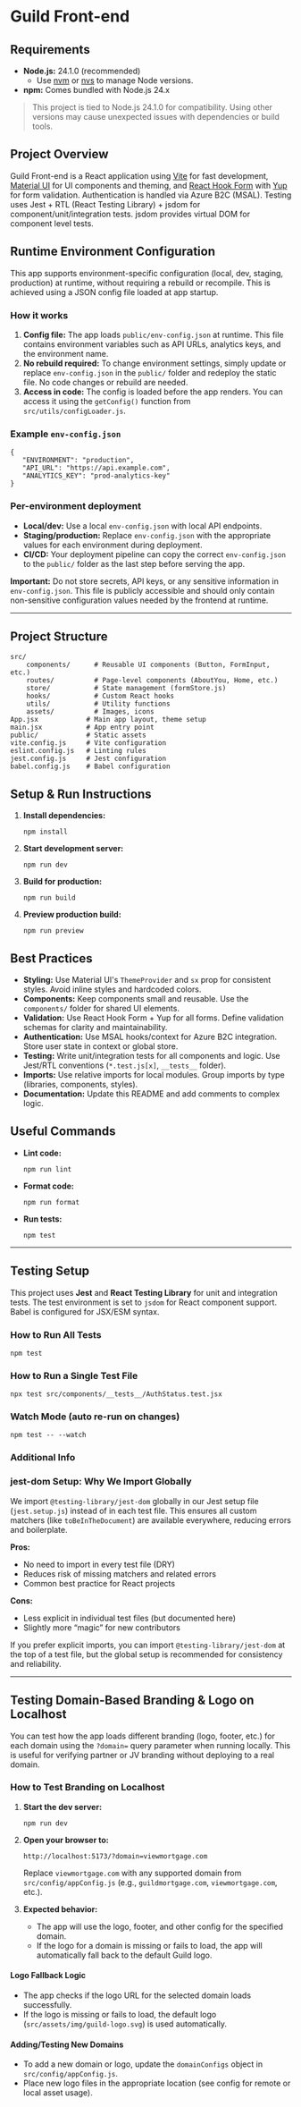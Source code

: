 # Guild Front-end

## Requirements

- **Node.js:** 24.1.0 (recommended)
  - Use [nvm](https://github.com/nvm-sh/nvm) or [nvs](https://github.com/jasongin/nvs) to manage Node versions.
- **npm:** Comes bundled with Node.js 24.x

> This project is tied to Node.js 24.1.0 for compatibility. Using other versions may cause unexpected issues with dependencies or build tools.

## Project Overview

Guild Front-end is a React application using [Vite](https://vitejs.dev/) for fast development, [Material UI](https://mui.com/) for UI components and theming, and [React Hook Form](https://react-hook-form.com/) with [Yup](https://github.com/jquense/yup) for form validation. Authentication is handled via Azure B2C (MSAL). Testing uses Jest + RTL (React Testing Library) + jsdom for component/unit/integration tests. jsdom provides virtual DOM for component level tests.

## Runtime Environment Configuration

This app supports environment-specific configuration (local, dev, staging, production) at runtime, without requiring a rebuild or recompile. This is achieved using a JSON config file loaded at app startup.

### How it works

1. **Config file:** The app loads `public/env-config.json` at runtime. This file contains environment variables such as API URLs, analytics keys, and the environment name.
2. **No rebuild required:** To change environment settings, simply update or replace `env-config.json` in the `public/` folder and redeploy the static file. No code changes or rebuild are needed.
3. **Access in code:** The config is loaded before the app renders. You can access it using the `getConfig()` function from `src/utils/configLoader.js`.

### Example `env-config.json`

```
{
   "ENVIRONMENT": "production",
   "API_URL": "https://api.example.com",
   "ANALYTICS_KEY": "prod-analytics-key"
}
```

### Per-environment deployment

- **Local/dev:** Use a local `env-config.json` with local API endpoints.
- **Staging/production:** Replace `env-config.json` with the appropriate values for each environment during deployment.
- **CI/CD:** Your deployment pipeline can copy the correct `env-config.json` to the `public/` folder as the last step before serving the app.

**Important:** Do not store secrets, API keys, or any sensitive information in `env-config.json`. This file is publicly accessible and should only contain non-sensitive configuration values needed by the frontend at runtime.

---

## Project Structure

```
src/
	components/      # Reusable UI components (Button, FormInput, etc.)
	routes/          # Page-level components (AboutYou, Home, etc.)
	store/           # State management (formStore.js)
	hooks/           # Custom React hooks
	utils/           # Utility functions
	assets/          # Images, icons
App.jsx            # Main app layout, theme setup
main.jsx           # App entry point
public/            # Static assets
vite.config.js     # Vite configuration
eslint.config.js   # Linting rules
jest.config.js     # Jest configuration
babel.config.js    # Babel configuration
```

## Setup & Run Instructions

1. **Install dependencies:**
   ```
   npm install
   ```
2. **Start development server:**
   ```
   npm run dev
   ```
3. **Build for production:**
   ```
   npm run build
   ```
4. **Preview production build:**
   ```
   npm run preview
   ```

## Best Practices

- **Styling:** Use Material UI's `ThemeProvider` and `sx` prop for consistent styles. Avoid inline styles and hardcoded colors.
- **Components:** Keep components small and reusable. Use the `components/` folder for shared UI elements.
- **Validation:** Use React Hook Form + Yup for all forms. Define validation schemas for clarity and maintainability.
- **Authentication:** Use MSAL hooks/context for Azure B2C integration. Store user state in context or global store.
- **Testing:** Write unit/integration tests for all components and logic. Use Jest/RTL conventions (`*.test.js[x]`, `__tests__` folder).
- **Imports:** Use relative imports for local modules. Group imports by type (libraries, components, styles).
- **Documentation:** Update this README and add comments to complex logic.

## Useful Commands

- **Lint code:**
  ```
  npm run lint
  ```
- **Format code:**
  ```
  npm run format
  ```
- **Run tests:**
  ```
  npm test
  ```

---

## Testing Setup

This project uses **Jest** and **React Testing Library** for unit and integration tests. The test environment is set to `jsdom` for React component support. Babel is configured for JSX/ESM syntax.

### How to Run All Tests

```
npm test
```

### How to Run a Single Test File

```
npx test src/components/__tests__/AuthStatus.test.jsx
```

### Watch Mode (auto re-run on changes)

```
npm test -- --watch
```

### Additional Info

### jest-dom Setup: Why We Import Globally

We import `@testing-library/jest-dom` globally in our Jest setup file (`jest.setup.js`) instead of in each test file. This ensures all custom matchers (like `toBeInTheDocument`) are available everywhere, reducing errors and boilerplate.

**Pros:**

- No need to import in every test file (DRY)
- Reduces risk of missing matchers and related errors
- Common best practice for React projects

**Cons:**

- Less explicit in individual test files (but documented here)
- Slightly more “magic” for new contributors

If you prefer explicit imports, you can import `@testing-library/jest-dom` at the top of a test file, but the global setup is recommended for consistency and reliability.

---

## Testing Domain-Based Branding & Logo on Localhost

You can test how the app loads different branding (logo, footer, etc.) for each domain using the `?domain=` query parameter when running locally. This is useful for verifying partner or JV branding without deploying to a real domain.

### How to Test Branding on Localhost

1. **Start the dev server:**
   ```
   npm run dev
   ```
2. **Open your browser to:**

   ```
   http://localhost:5173/?domain=viewmortgage.com
   ```

   Replace `viewmortgage.com` with any supported domain from `src/config/appConfig.js` (e.g., `guildmortgage.com`, `viewmortgage.com`, etc.).

3. **Expected behavior:**
   - The app will use the logo, footer, and other config for the specified domain.
   - If the logo for a domain is missing or fails to load, the app will automatically fall back to the default Guild logo.

#### Logo Fallback Logic

- The app checks if the logo URL for the selected domain loads successfully.
- If the logo is missing or fails to load, the default logo (`src/assets/img/guild-logo.svg`) is used automatically.

#### Adding/Testing New Domains

- To add a new domain or logo, update the `domainConfigs` object in `src/config/appConfig.js`.
- Place new logo files in the appropriate location (see config for remote or local asset usage).
